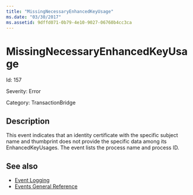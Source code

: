 ```yaml
---
title: "MissingNecessaryEnhancedKeyUsage"
ms.date: "03/30/2017"
ms.assetid: 9dffd071-0b79-4e10-9027-06760b4cc3ca
---
```

# MissingNecessaryEnhancedKeyUsage
Id: 157  
  
 Severity: Error  
  
 Category: TransactionBridge  
  
## Description  
 This event indicates that an identity certificate with the specific subject name and thumbprint does not provide the specific data among its EnhancedKeyUsages. The event lists the process name and process ID.  
  
## See also
- [Event Logging](../../../../../docs/framework/wcf/diagnostics/event-logging/index.md)
- [Events General Reference](../../../../../docs/framework/wcf/diagnostics/event-logging/events-general-reference.md)
